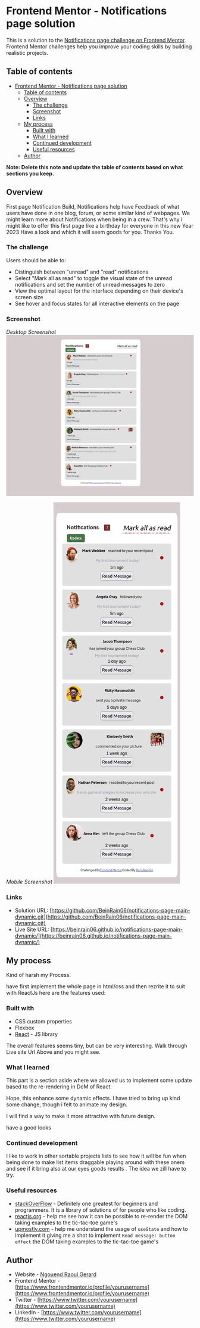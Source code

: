 # Frontend Mentor - Notifications page solution

This is a solution to the [Notifications page challenge on Frontend Mentor](https://www.frontendmentor.io/challenges/notifications-page-DqK5QAmKbC). Frontend Mentor challenges help you improve your coding skills by building realistic projects.

## Table of contents

- [Frontend Mentor - Notifications page solution](#frontend-mentor---notifications-page-solution)
  - [Table of contents](#table-of-contents)
  - [Overview](#overview)
    - [The challenge](#the-challenge)
    - [Screenshot](#screenshot)
    - [Links](#links)
  - [My process](#my-process)
    - [Built with](#built-with)
    - [What I learned](#what-i-learned)
    - [Continued development](#continued-development)
    - [Useful resources](#useful-resources)
  - [Author](#author)

**Note: Delete this note and update the table of contents based on what sections you keep.**

## Overview

First page Notification Build, Notifications help have Feedback of what users have done in one blog, forum, or some similar kind of webpages. We might learn more about Notifications when being in a crew.
That's why i might like to offer this first page like a birthday for everyone in this new Year 2023
Have a look and which it will seem goods for you.
Thanks You.

### The challenge

Users should be able to:

- Distinguish between "unread" and "read" notifications
- Select "Mark all as read" to toggle the visual state of the unread notifications and set the number of unread messages to zero
- View the optimal layout for the interface depending on their device's screen size
- See hover and focus states for all interactive elements on the page

### Screenshot

_Desktop Screenshot_
![./DeskTop_Screenshot.png](./DeskTop_Screenshot.png)

_Mobile Screenshot_
![./Mobile_Screenshot.png](./Mobile_Screenshot.png)

### Links

- Solution URL: [https://github.com/BeinRain06/notifications-page-main-dynamic.git](https://github.com/BeinRain06/notifications-page-main-dynamic.git)
- Live Site URL: [https://beinrain06.github.io/notifications-page-main-dynamic/](https://beinrain06.github.io/notifications-page-main-dynamic/)

## My process

Kind of harsh my Process.

have first implement the whole page in html/css and then rezrite it to suit with ReactJs
here are the features used:

### Built with

- CSS custom properties
- Flexbox
- [React](https://reactjs.org/) - JS library

The overall features seems tiny, but can be very interesting.
Walk through Live site Url Above and you might see.

### What I learned

This part is a section aside where we allowed us to implement some update based to the re-rendering in DoM of React.

Hope, this enhance some dynamic effects. I have tried to bring up kind some change, though i felt to animate my design.

I will find a way to make it more attractive with future design.

have a good looks

### Continued development

I like to work in other sortable projects lists to see how it will be fun when being done to make list items draggable playing around with these onem and see if it bring also at our eyes goods results . The idea we zill have to try.

### Useful resources

- [stackOverFlow](https://www.example.com) - Definitely one greatest for beginners and programmers. It is a library of solutions of for people who like coding.
- [reactjs.org](https://reactjs.org/tutorial/tutorial.html) - help me see how it can be possible to re-render the DOM taking examples to the tic-tac-toe game's
- [upmostly.com](https://upmostly.com/tutorials/simplifying-react-state-and-the-usestate-hook) - help me understand the usage of `useState` and how to implement it giving me a shot to implement `Read message: button effect` the DOM taking examples to the tic-tac-toe game's

## Author

- Website - [Ngouend Raoul Gerard](https://www.your-site.com)
- Frontend Mentor - [https://www.frontendmentor.io/profile/yourusername](https://www.frontendmentor.io/profile/yourusername)
- Twitter - [https://www.twitter.com/yourusername](https://www.twitter.com/yourusername)
- LinkedIn - [https://www.twitter.com/yourusername](https://www.twitter.com/yourusername)
